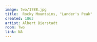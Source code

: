 ```yaml
---
image: two/1788.jpg
title:  Rocky Mountains, "Lander's Peak"
created: 1863
artist: Albert Bierstadt
room: Two
link: NA
---
```



